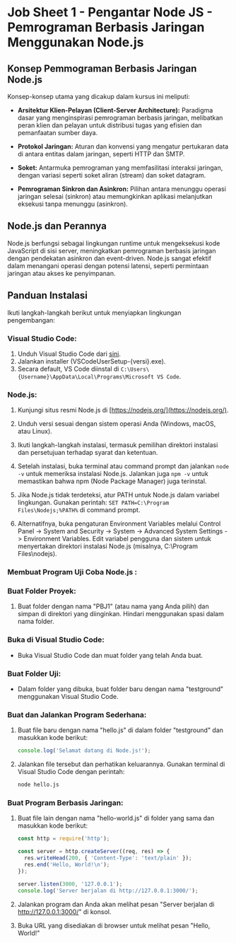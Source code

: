 # Job Sheet 1 - Pengantar Node JS - Pemrograman Berbasis Jaringan Menggunakan Node.js

## Konsep Pemmograman Berbasis Jaringan Node.js

Konsep-konsep utama yang dicakup dalam kursus ini meliputi:

- **Arsitektur Klien-Pelayan (Client-Server Architecture):** Paradigma dasar yang menginspirasi pemrograman berbasis jaringan, melibatkan peran klien dan pelayan untuk distribusi tugas yang efisien dan pemanfaatan sumber daya.

- **Protokol Jaringan:** Aturan dan konvensi yang mengatur pertukaran data di antara entitas dalam jaringan, seperti HTTP dan SMTP.

- **Soket:** Antarmuka pemrograman yang memfasilitasi interaksi jaringan, dengan variasi seperti soket aliran (stream) dan soket datagram.

- **Pemrograman Sinkron dan Asinkron:** Pilihan antara menunggu operasi jaringan selesai (sinkron) atau memungkinkan aplikasi melanjutkan eksekusi tanpa menunggu (asinkron).

## Node.js dan Perannya

Node.js berfungsi sebagai lingkungan runtime untuk mengeksekusi kode JavaScript di sisi server, meningkatkan pemrograman berbasis jaringan dengan pendekatan asinkron dan event-driven. Node.js sangat efektif dalam menangani operasi dengan potensi latensi, seperti permintaan jaringan atau akses ke penyimpanan.

## Panduan Instalasi

Ikuti langkah-langkah berikut untuk menyiapkan lingkungan pengembangan:

### Visual Studio Code:

1. Unduh Visual Studio Code dari [sini](https://code.visualstudio.com/).
2. Jalankan installer (VSCodeUserSetup-{versi}.exe).
3. Secara default, VS Code diinstal di `C:\Users\{Username}\AppData\Local\Programs\Microsoft VS Code`.

### Node.js:

1. Kunjungi situs resmi Node.js di [https://nodejs.org/](https://nodejs.org/).
2. Unduh versi sesuai dengan sistem operasi Anda (Windows, macOS, atau Linux).
3. Ikuti langkah-langkah instalasi, termasuk pemilihan direktori instalasi dan persetujuan terhadap syarat dan ketentuan.

4. Setelah instalasi, buka terminal atau command prompt dan jalankan `node -v` untuk memeriksa instalasi Node.js. Jalankan juga `npm -v` untuk memastikan bahwa npm (Node Package Manager) juga terinstal.

5. Jika Node.js tidak terdeteksi, atur PATH untuk Node.js dalam variabel lingkungan. Gunakan perintah: `SET PATH=C:\Program Files\Nodejs;%PATH%` di command prompt.

6. Alternatifnya, buka pengaturan Environment Variables melalui Control Panel -> System and Security -> System -> Advanced System Settings -> Environment Variables. Edit variabel pengguna dan sistem untuk menyertakan direktori instalasi Node.js (misalnya, C:\Program Files\nodejs).

### Membuat Program Uji Coba Node.js :

### Buat Folder Proyek:

1. Buat folder dengan nama "PBJ1" (atau nama yang Anda pilih) dan simpan di direktori yang diinginkan. Hindari menggunakan spasi dalam nama folder.

### Buka di Visual Studio Code:

- Buka Visual Studio Code dan muat folder yang telah Anda buat.

### Buat Folder Uji:

- Dalam folder yang dibuka, buat folder baru dengan nama "testground" menggunakan Visual Studio Code.

### Buat dan Jalankan Program Sederhana:

1. Buat file baru dengan nama "hello.js" di dalam folder "testground" dan masukkan kode berikut:

    ```javascript
    console.log('Selamat datang di Node.js!');
    ```

2. Jalankan file tersebut dan perhatikan keluarannya. Gunakan terminal di Visual Studio Code dengan perintah:

    ```bash
    node hello.js
    ```

### Buat Program Berbasis Jaringan:

1. Buat file lain dengan nama "hello-world.js" di folder yang sama dan masukkan kode berikut:

    ```javascript
    const http = require('http');

    const server = http.createServer((req, res) => {
      res.writeHead(200, { 'Content-Type': 'text/plain' });
      res.end('Hello, World!\n');
    });

    server.listen(3000, '127.0.0.1');
    console.log('Server berjalan di http://127.0.0.1:3000/');
    ```

2. Jalankan program dan Anda akan melihat pesan "Server berjalan di http://127.0.0.1:3000/" di konsol.

3. Buka URL yang disediakan di browser untuk melihat pesan "Hello, World!"

